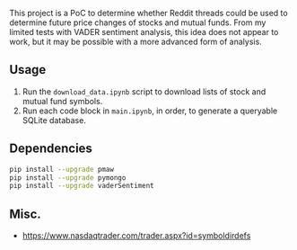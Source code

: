 This project is a PoC to determine whether Reddit threads could be used to determine future price changes of stocks and mutual funds. From my limited tests with VADER sentiment analysis, this idea does not appear to work, but it may be possible with a more advanced form of analysis.

## Usage

1. Run the `download_data.ipynb` script to download lists of stock and mutual fund symbols.
2. Run each code block in `main.ipynb`, in order, to generate a queryable SQLite database.

## Dependencies

```bash
pip install --upgrade pmaw
pip install --upgrade pymongo
pip install --upgrade vaderSentiment
```

## Misc.

* https://www.nasdaqtrader.com/trader.aspx?id=symboldirdefs
